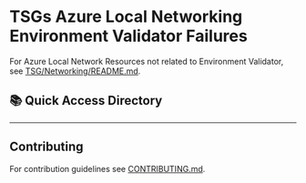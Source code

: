 # TSGs Azure Local Networking Environment Validator Failures

For Azure Local Network Resources not related to Environment Validator, see [TSG/Networking/README.md](TSG/Networking/README.md).

## 📚 Quick Access Directory

---

## Contributing

For contribution guidelines see [CONTRIBUTING.md](CONTRIBUTING.md).
